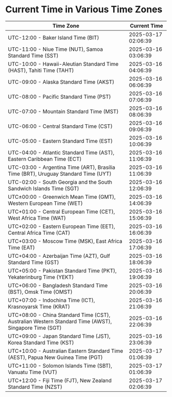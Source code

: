 # Current Time in Various Time Zones

| Time Zone | Current Time |
|-----------|--------------|
| UTC-12:00 - Baker Island Time (BIT) | 2025-03-17 02:06:39 |
| UTC-11:00 - Niue Time (NUT), Samoa Standard Time (SST) | 2025-03-16 03:06:39 |
| UTC-10:00 - Hawaii-Aleutian Standard Time (HAST), Tahiti Time (TAHT) | 2025-03-16 04:06:39 |
| UTC-09:00 - Alaska Standard Time (AKST) | 2025-03-16 06:06:39 |
| UTC-08:00 - Pacific Standard Time (PST) | 2025-03-16 07:06:39 |
| UTC-07:00 - Mountain Standard Time (MST) | 2025-03-16 08:06:39 |
| UTC-06:00 - Central Standard Time (CST) | 2025-03-16 09:06:39 |
| UTC-05:00 - Eastern Standard Time (EST) | 2025-03-16 10:06:39 |
| UTC-04:00 - Atlantic Standard Time (AST), Eastern Caribbean Time (ECT) | 2025-03-16 11:06:39 |
| UTC-03:00 - Argentina Time (ART), Brasília Time (BRT), Uruguay Standard Time (UYT) | 2025-03-16 11:06:39 |
| UTC-02:00 - South Georgia and the South Sandwich Islands Time (SGT) | 2025-03-16 12:06:39 |
| UTC±00:00 - Greenwich Mean Time (GMT), Western European Time (WET) | 2025-03-16 14:06:39 |
| UTC+01:00 - Central European Time (CET), West Africa Time (WAT) | 2025-03-16 15:06:39 |
| UTC+02:00 - Eastern European Time (EET), Central Africa Time (CAT) | 2025-03-16 16:06:39 |
| UTC+03:00 - Moscow Time (MSK), East Africa Time (EAT) | 2025-03-16 17:06:39 |
| UTC+04:00 - Azerbaijan Time (AZT), Gulf Standard Time (GST) | 2025-03-16 18:06:39 |
| UTC+05:00 - Pakistan Standard Time (PKT), Yekaterinburg Time (YEKT) | 2025-03-16 19:06:39 |
| UTC+06:00 - Bangladesh Standard Time (BST), Omsk Time (OMST) | 2025-03-16 20:06:39 |
| UTC+07:00 - Indochina Time (ICT), Krasnoyarsk Time (KRAT) | 2025-03-16 21:06:39 |
| UTC+08:00 - China Standard Time (CST), Australian Western Standard Time (AWST), Singapore Time (SGT) | 2025-03-16 22:06:39 |
| UTC+09:00 - Japan Standard Time (JST), Korea Standard Time (KST) | 2025-03-16 23:06:39 |
| UTC+10:00 - Australian Eastern Standard Time (AEST), Papua New Guinea Time (PGT) | 2025-03-17 01:06:39 |
| UTC+11:00 - Solomon Islands Time (SBT), Vanuatu Time (VUT) | 2025-03-17 01:06:39 |
| UTC+12:00 - Fiji Time (FJT), New Zealand Standard Time (NZST) | 2025-03-17 02:06:39 |
